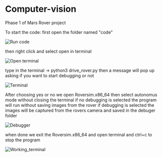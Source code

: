 # Computer-vision
Phase 1 of Mars Rover project


To start the code:
  first open the folder named "code"
  
  ![Run code](https://user-images.githubusercontent.com/85449665/206904781-217a588c-282a-4389-9ade-a977aa2c9a50.png)

  
  then right click and select open in terminal 
  
  ![Open terminal](https://user-images.githubusercontent.com/85449665/206904799-3b035c60-ee97-4a0e-8d69-01aff7c75d76.png)

  
  type in the terminal -> python3 drive_rover.py
  then a message will pop up asking if you want to start debugging or not
  
  ![Terminal](https://user-images.githubusercontent.com/85449665/206904815-1ee76b99-755c-48a1-b71b-db7a78cb4be9.png)

  
  After choosing yes or no we open Roversim.x86_64 then select autonomus mode without closing the terminal
  if no debugging is selected the program will run without saving images from the rover
  if debugging is selected the images will be captured from the rovers camera and saved in the debuger folder
  
  ![Debugger](https://user-images.githubusercontent.com/85449665/206904863-7c99c0db-d72a-431a-9151-1d5493feb746.png)

  
  when done we exit the Roversim.x86_64 and open terminal and ctrl+c to stop the program
  
  
![Working_terminal](https://user-images.githubusercontent.com/85449665/206904872-897de29a-632f-4bbf-a5e2-ab852154b222.png)
